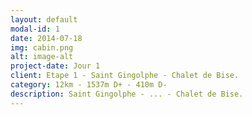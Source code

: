 ```yaml
---
layout: default
modal-id: 1
date: 2014-07-18
img: cabin.png
alt: image-alt
project-date: Jour 1
client: Etape 1 - Saint Gingolphe - Chalet de Bise.
category: 12km - 1537m D+ - 410m D-
description: Saint Gingolphe - ... - Chalet de Bise.
---
```

